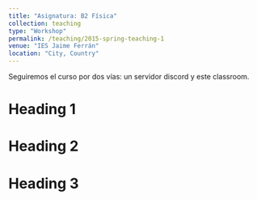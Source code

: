 ```yaml
---
title: "Asignatura: B2 Física"
collection: teaching
type: "Workshop"
permalink: /teaching/2015-spring-teaching-1
venue: "IES Jaime Ferrán"
location: "City, Country"
---
```


Seguiremos el curso por dos vías: un servidor discord y este classroom.

Heading 1
======

Heading 2
======

Heading 3
======
